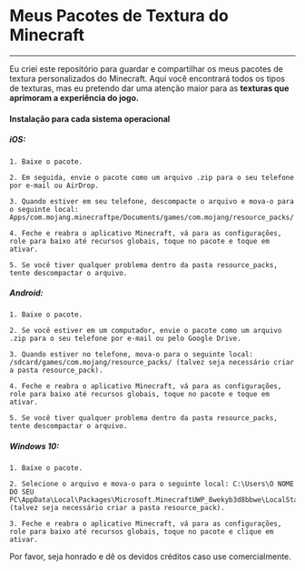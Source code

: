 # Meus Pacotes de Textura do Minecraft
---
Eu criei este repositório para guardar e compartilhar os meus pacotes de textura personalizados do Minecraft. Aqui você encontrará todos os tipos de texturas, mas eu pretendo dar uma atenção maior para as **texturas que aprimoram a experiência do jogo.**

#### Instalação para cada sistema operacional

##### iOS:

    1. Baixe o pacote.

    2. Em seguida, envie o pacote como um arquivo .zip para o seu telefone por e-mail ou AirDrop.

    3. Quando estiver em seu telefone, descompacte o arquivo e mova-o para o seguinte local: Apps/com.mojang.minecraftpe/Documents/games/com.mojang/resource_packs/

    4. Feche e reabra o aplicativo Minecraft, vá para as configurações, role para baixo até recursos globais, toque no pacote e toque em ativar.

    5. Se você tiver qualquer problema dentro da pasta resource_packs, tente descompactar o arquivo.

##### Android:

    1. Baixe o pacote.

    2. Se você estiver em um computador, envie o pacote como um arquivo .zip para o seu telefone por e-mail ou pelo Google Drive.

    3. Quando estiver no telefone, mova-o para o seguinte local: /sdcard/games/com.mojang/resource_packs/ (talvez seja necessário criar a pasta resource_pack).

    4. Feche e reabra o aplicativo Minecraft, vá para as configurações, role para baixo até recursos globais, toque no pacote e toque em ativar.

    5. Se você tiver qualquer problema dentro da pasta resource_packs, tente descompactar o arquivo.

##### Windows 10:

    1. Baixe o pacote.

    2. Selecione o arquivo e mova-o para o seguinte local: C:\Users\O NOME DO SEU PC\AppData\Local\Packages\Microsoft.MinecraftUWP_8wekyb3d8bbwe\LocalState\games\com.mojang\resource_packs (talvez seja necessário criar a pasta resource_pack).

    3. Feche e reabra o aplicativo Minecraft, vá para as configurações, role para baixo até recursos globais, toque no pacote e clique em ativar.


Por favor, seja honrado e dê os devidos créditos caso use comercialmente.
